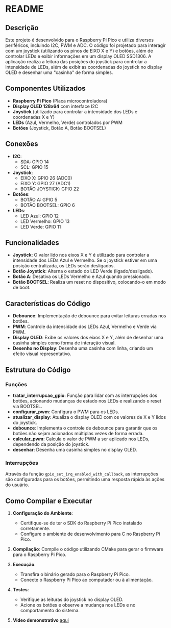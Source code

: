 # README

## Descrição

Este projeto é desenvolvido para o Raspberry Pi Pico e utiliza diversos periféricos, incluindo I2C, PWM e ADC. O código foi projetado para interagir com um joystick (utilizando os pinos de EIXO X e Y) e botões, além de controlar LEDs e exibir informações em um display OLED SSD1306. A aplicação realiza a leitura das posições do joystick para controlar a intensidade de LEDs, além de exibir as coordenadas do joystick no display OLED e desenhar uma "casinha" de forma simples.

## Componentes Utilizados

- **Raspberry Pi Pico** (Placa microcontroladora)
- **Display OLED 128x64** com interface I2C
- **Joystick** (utilizado para controlar a intensidade dos LEDs e coordenadas X e Y)
- **LEDs** (Azul, Vermelho, Verde) controlados por PWM
- **Botões** (Joystick, Botão A, Botão BOOTSEL)

## Conexões

- **I2C**:
  - SDA: GPIO 14
  - SCL: GPIO 15
- **Joystick**:
  - EIXO X: GPIO 26 (ADC0)
  - EIXO Y: GPIO 27 (ADC1)
  - BOTÃO JOYSTICK: GPIO 22
- **Botões**:
  - BOTÃO A: GPIO 5
  - BOTÃO BOOTSEL: GPIO 6
- **LEDs**:
  - LED Azul: GPIO 12
  - LED Vermelho: GPIO 13
  - LED Verde: GPIO 11

## Funcionalidades

- **Joystick**: O valor lido nos eixos X e Y é utilizado para controlar a intensidade dos LEDs Azul e Vermelho. Se o joystick estiver em uma posição centralizada, os LEDs serão desligados.
- **Botão Joystick**: Alterna o estado do LED Verde (ligado/desligado).
- **Botão A**: Desativa os LEDs Vermelho e Azul quando pressionado.
- **Botão BOOTSEL**: Realiza um reset no dispositivo, colocando-o em modo de boot.

## Características do Código

- **Debounce**: Implementação de debounce para evitar leituras erradas nos botões.
- **PWM**: Controle da intensidade dos LEDs Azul, Vermelho e Verde via PWM.
- **Display OLED**: Exibe os valores dos eixos X e Y, além de desenhar uma casinha simples como forma de interação visual.
- **Desenho no Display**: Desenha uma casinha com linha, criando um efeito visual representativo.

## Estrutura do Código

### Funções

- **tratar_interrupcao_gpio**: Função para lidar com as interrupções dos botões, acionando mudanças de estado nos LEDs e realizando o reset via BOOTSEL.
- **configurar_pwm**: Configura o PWM para os LEDs.
- **atualizar_display**: Atualiza o display OLED com os valores de X e Y lidos do joystick.
- **debounce**: Implementa o controle de debounce para garantir que os botões não sejam acionados múltiplas vezes de forma errada.
- **calcular_pwm**: Calcula o valor de PWM a ser aplicado nos LEDs, dependendo da posição do joystick.
- **desenhar**: Desenha uma casinha simples no display OLED.

### Interrupções

Através da função `gpio_set_irq_enabled_with_callback`, as interrupções são configuradas para os botões, permitindo uma resposta rápida às ações do usuário.

## Como Compilar e Executar

1. **Configuração do Ambiente**:
   - Certifique-se de ter o SDK do Raspberry Pi Pico instalado corretamente.
   - Configure o ambiente de desenvolvimento para C no Raspberry Pi Pico.

2. **Compilação**:
   Compile o código utilizando CMake para gerar o firmware para o Raspberry Pi Pico.

3. **Execução**:
   - Transfira o binário gerado para o Raspberry Pi Pico.
   - Conecte o Raspberry Pi Pico ao computador ou à alimentação.

4. **Testes**:
   - Verifique as leituras do joystick no display OLED.
   - Acione os botões e observe a mudança nos LEDs e no comportamento do sistema.
5. **Video demonstrativo**
   [aqui](https://drive.google.com/file/d/12nUF8ELgTxMxErDgek3VtyauEhodpr9q/view?usp=drivesdk)

